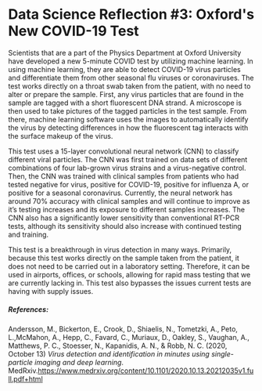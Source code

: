 # Data Science Reflection #3: Oxford's New COVID-19 Test


Scientists that are a part of the Physics Department at Oxford University have developed a new 5-minute COVID test by utilizing machine learning. In using machine learning, they are able to detect COVID-19 virus particles and differentiate them from other seasonal flu viruses or coronaviruses. The test works directly on a throat swab taken from the patient, with no need to alter or prepare the sample. First, any virus particles that are found in the sample are tagged with a short fluorescent DNA strand. A microscope is then used to take pictures of the tagged particles in the test sample. From there, machine learning software uses the images to automatically identify the virus by detecting differences in how the fluorescent tag interacts with the surface makeup of the virus.


This test uses a 15-layer convolutional neural network (CNN) to classify different viral particles. The CNN was first trained on data sets of different combinations of four lab-grown virus strains and a virus-negative control. Then, the CNN was trained with clinical samples from patients who had tested negative for virus, positive for COVID-19, positive for influenza A, or positive for a seasonal coronavirus. Currently, the neural network has around 70% accuracy with clinical samples and will continue to improve as it’s testing increases and its exposure to different samples increases. The CNN also has a significantly lower sensitivity than conventional RT-PCR tests, although its sensitivity should also increase with continued testing and training.


This test is a breakthrough in virus detection in many ways. Primarily, because this test works directly on the sample taken from the patient, it does not need to be carried out in a laboratory setting. Therefore, it can be used in airports, offices, or schools, allowing for rapid mass testing that we are currently lacking in. This test also bypasses the issues current tests are having with supply issues.


##### References:
Andersson, M., Bickerton, E., Crook, D., Shiaelis, N., Tometzki, A., Peto, L.,McMahon, A., Hepp, C., Favard, C., Muriaux, D., Oakley, S., Vaughan, A., Matthews, P. C., Stoesser, N., Kapanidis, A. N., & Robb, N. C. (2020, October 13) *Virus detection and identification in minutes using single-particle imaging and deep learning*. MedRxiv.https://www.medrxiv.org/content/10.1101/2020.10.13.20212035v1.full.pdf+html
